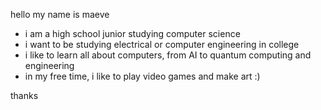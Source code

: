 hello my name is maeve

- i am a high school junior studying computer science
- i want to be studying electrical or computer engineering in college
- i like to learn all about computers, from AI to quantum computing and engineering
- in my free time, i like to play video games and make art :)

thanks
